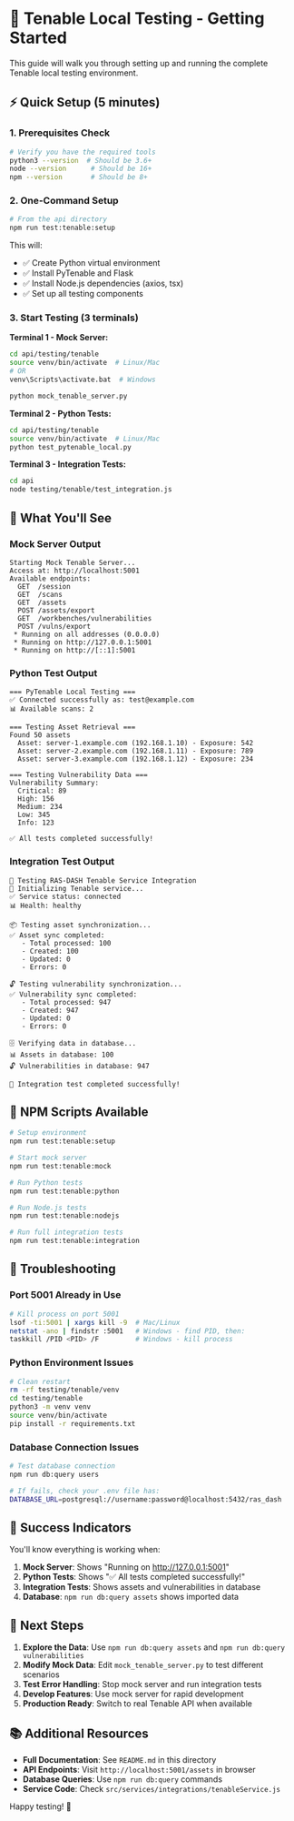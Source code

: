 # 🚀 Tenable Local Testing - Getting Started

This guide will walk you through setting up and running the complete Tenable local testing environment.

## ⚡ Quick Setup (5 minutes)

### 1. Prerequisites Check
```bash
# Verify you have the required tools
python3 --version  # Should be 3.6+
node --version      # Should be 16+
npm --version       # Should be 8+
```

### 2. One-Command Setup
```bash
# From the api directory
npm run test:tenable:setup
```

This will:
- ✅ Create Python virtual environment
- ✅ Install PyTenable and Flask
- ✅ Install Node.js dependencies (axios, tsx)
- ✅ Set up all testing components

### 3. Start Testing (3 terminals)

**Terminal 1 - Mock Server:**
```bash
cd api/testing/tenable
source venv/bin/activate  # Linux/Mac
# OR
venv\Scripts\activate.bat  # Windows

python mock_tenable_server.py
```

**Terminal 2 - Python Tests:**
```bash
cd api/testing/tenable
source venv/bin/activate  # Linux/Mac
python test_pytenable_local.py
```

**Terminal 3 - Integration Tests:**
```bash
cd api
node testing/tenable/test_integration.js
```

## 🎯 What You'll See

### Mock Server Output
```
Starting Mock Tenable Server...
Access at: http://localhost:5001
Available endpoints:
  GET  /session
  GET  /scans
  GET  /assets
  POST /assets/export
  GET  /workbenches/vulnerabilities
  POST /vulns/export
 * Running on all addresses (0.0.0.0)
 * Running on http://127.0.0.1:5001
 * Running on http://[::1]:5001
```

### Python Test Output
```
=== PyTenable Local Testing ===
✅ Connected successfully as: test@example.com
📊 Available scans: 2

=== Testing Asset Retrieval ===
Found 50 assets
  Asset: server-1.example.com (192.168.1.10) - Exposure: 542
  Asset: server-2.example.com (192.168.1.11) - Exposure: 789
  Asset: server-3.example.com (192.168.1.12) - Exposure: 234

=== Testing Vulnerability Data ===
Vulnerability Summary:
  Critical: 89
  High: 156
  Medium: 234
  Low: 345
  Info: 123

✅ All tests completed successfully!
```

### Integration Test Output
```
🧪 Testing RAS-DASH Tenable Service Integration
🔧 Initializing Tenable service...
✅ Service status: connected
📊 Health: healthy

📦 Testing asset synchronization...
✅ Asset sync completed:
   - Total processed: 100
   - Created: 100
   - Updated: 0
   - Errors: 0

🔓 Testing vulnerability synchronization...
✅ Vulnerability sync completed:
   - Total processed: 947
   - Created: 947
   - Updated: 0
   - Errors: 0

🗄️ Verifying data in database...
📊 Assets in database: 100
🔓 Vulnerabilities in database: 947

🎉 Integration test completed successfully!
```

## 🔧 NPM Scripts Available

```bash
# Setup environment
npm run test:tenable:setup

# Start mock server
npm run test:tenable:mock

# Run Python tests
npm run test:tenable:python

# Run Node.js tests  
npm run test:tenable:nodejs

# Run full integration tests
npm run test:tenable:integration
```

## 🐛 Troubleshooting

### Port 5001 Already in Use
```bash
# Kill process on port 5001
lsof -ti:5001 | xargs kill -9  # Mac/Linux
netstat -ano | findstr :5001   # Windows - find PID, then:
taskkill /PID <PID> /F         # Windows - kill process
```

### Python Environment Issues
```bash
# Clean restart
rm -rf testing/tenable/venv
cd testing/tenable
python3 -m venv venv
source venv/bin/activate
pip install -r requirements.txt
```

### Database Connection Issues
```bash
# Test database connection
npm run db:query users

# If fails, check your .env file has:
DATABASE_URL=postgresql://username:password@localhost:5432/ras_dash
```

## 🎉 Success Indicators

You'll know everything is working when:

1. **Mock Server**: Shows "Running on http://127.0.0.1:5001"
2. **Python Tests**: Shows "✅ All tests completed successfully!"
3. **Integration Tests**: Shows assets and vulnerabilities in database
4. **Database**: `npm run db:query assets` shows imported data

## 🔄 Next Steps

1. **Explore the Data**: Use `npm run db:query assets` and `npm run db:query vulnerabilities`
2. **Modify Mock Data**: Edit `mock_tenable_server.py` to test different scenarios
3. **Test Error Handling**: Stop mock server and run integration tests
4. **Develop Features**: Use mock server for rapid development
5. **Production Ready**: Switch to real Tenable API when available

## 📚 Additional Resources

- **Full Documentation**: See `README.md` in this directory
- **API Endpoints**: Visit `http://localhost:5001/assets` in browser
- **Database Queries**: Use `npm run db:query` commands
- **Service Code**: Check `src/services/integrations/tenableService.js`

Happy testing! 🚀
